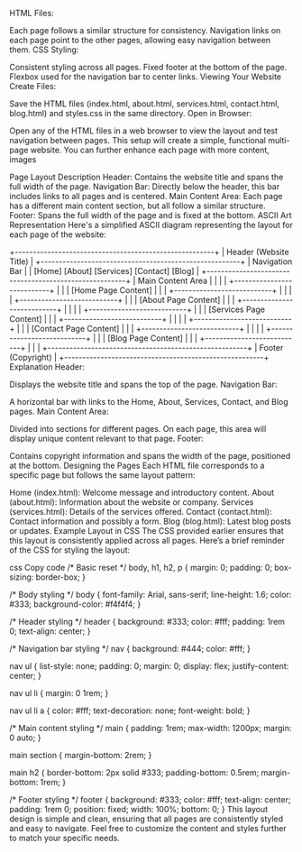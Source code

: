 HTML Files:

Each page follows a similar structure for consistency.
Navigation links on each page point to the other pages, allowing easy navigation between them.
CSS Styling:

Consistent styling across all pages.
Fixed footer at the bottom of the page.
Flexbox used for the navigation bar to center links.
Viewing Your Website
Create Files:

Save the HTML files (index.html, about.html, services.html, contact.html, blog.html) and styles.css in the same directory.
Open in Browser:

Open any of the HTML files in a web browser to view the layout and test navigation between pages.
This setup will create a simple, functional multi-page website. You can further enhance each page with more content, images


Page Layout Description
Header: Contains the website title and spans the full width of the page.
Navigation Bar: Directly below the header, this bar includes links to all pages and is centered.
Main Content Area: Each page has a different main content section, but all follow a similar structure.
Footer: Spans the full width of the page and is fixed at the bottom.
ASCII Art Representation
Here's a simplified ASCII diagram representing the layout for each page of the website:


+-------------------------------------------------------+
|                    Header (Website Title)            |
+-------------------------------------------------------+
|                   Navigation Bar                     |
| [Home] [About] [Services] [Contact] [Blog]            |
+-------------------------------------------------------+
|                    Main Content Area                  |
|                                                       |
|  +---------------------------+                        |
|  |   [Home Page Content]     |                        |
|  +---------------------------+                        |
|                                                       |
|  +---------------------------+                        |
|  |   [About Page Content]    |                        |
|  +---------------------------+                        |
|                                                       |
|  +---------------------------+                        |
|  |   [Services Page Content] |                        |
|  +---------------------------+                        |
|                                                       |
|  +---------------------------+                        |
|  |   [Contact Page Content]  |                        |
|  +---------------------------+                        |
|                                                       |
|  +---------------------------+                        |
|  |   [Blog Page Content]     |                        |
|  +---------------------------+                        |
|                                                       |
+-------------------------------------------------------+
|                      Footer (Copyright)                |
+-------------------------------------------------------+
Explanation
Header:

Displays the website title and spans the top of the page.
Navigation Bar:

A horizontal bar with links to the Home, About, Services, Contact, and Blog pages.
Main Content Area:

Divided into sections for different pages. On each page, this area will display unique content relevant to that page.
Footer:

Contains copyright information and spans the width of the page, positioned at the bottom.
Designing the Pages
Each HTML file corresponds to a specific page but follows the same layout pattern:

Home (index.html): Welcome message and introductory content.
About (about.html): Information about the website or company.
Services (services.html): Details of the services offered.
Contact (contact.html): Contact information and possibly a form.
Blog (blog.html): Latest blog posts or updates.
Example Layout in CSS
The CSS provided earlier ensures that this layout is consistently applied across all pages. Here’s a brief reminder of the CSS for styling the layout:

css
Copy code
/* Basic reset */
body, h1, h2, p {
    margin: 0;
    padding: 0;
    box-sizing: border-box;
}

/* Body styling */
body {
    font-family: Arial, sans-serif;
    line-height: 1.6;
    color: #333;
    background-color: #f4f4f4;
}

/* Header styling */
header {
    background: #333;
    color: #fff;
    padding: 1rem 0;
    text-align: center;
}

/* Navigation bar styling */
nav {
    background: #444;
    color: #fff;
}

nav ul {
    list-style: none;
    padding: 0;
    margin: 0;
    display: flex;
    justify-content: center;
}

nav ul li {
    margin: 0 1rem;
}

nav ul li a {
    color: #fff;
    text-decoration: none;
    font-weight: bold;
}

/* Main content styling */
main {
    padding: 1rem;
    max-width: 1200px;
    margin: 0 auto;
}

main section {
    margin-bottom: 2rem;
}

main h2 {
    border-bottom: 2px solid #333;
    padding-bottom: 0.5rem;
    margin-bottom: 1rem;
}

/* Footer styling */
footer {
    background: #333;
    color: #fff;
    text-align: center;
    padding: 1rem 0;
    position: fixed;
    width: 100%;
    bottom: 0;
}
This layout design is simple and clean, ensuring that all pages are consistently styled and easy to navigate. Feel free to customize the content and styles further to match your specific needs.




